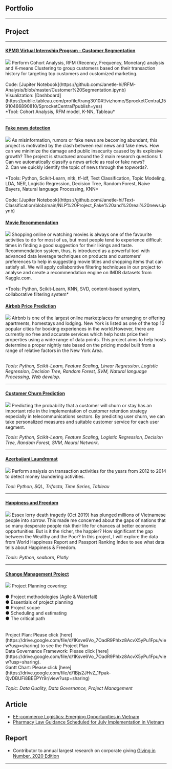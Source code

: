 ## Portfolio

---

## Project 

---
#### [KPMG Virtual Internship Program - Customer Segmentation](https://drive.google.com/file/d/1vmp2tnGIrvntwETCtVwHIu8ryMAUXRl3/view?usp=sharing)
<img src="images/KPMG.PNG"/>
Perform Cohort Analysis, RFM (Recency, Frequency, Monetary) analysis and K-means Clustering to group customers based on their transaction history for targeting top customers and customized marketing.
<br><br>
Code: [Jupiter Notebook](https://github.com/Janetle-hi/RFM-Analysis/blob/master/Customer%20Segmentation.ipynb) 
<br>
Visualization: [Dashboard](https://public.tableau.com/profile/trang3010#!/vizhome/SprocketCentral_15910466890810/SprocketCentral?publish=yes) 
<br>
*Tool: Cohort Analysis, RFM model, K-NN, Tableau*

---
#### [Fake news detection](https://github.com/Janetle-hi/Text-Classification/blob/main/Final%20Report.pdf)
<img src="images/covernews.jpg"/>
As misinformation, rumors or fake news are becoming abundant, this project is motivated by the clash between real news and fake news. How can we minimize the damage and public insecurity caused by its explosive growth? The project is structured around the 2 main research questions:
1. Can we automatically classify a news article as real or fake news? <br>
2. Can we quickly identify the topic of news through the topwords?.<br>
<br>
*Tools: Python, Scikit-Learn, nltk, tf-idf, Text Classification, Topic Modeling, LDA, NER, Logistic Regression, Decision Tree, Random Forest, Naive Bayers, Natural language Processing, KNN*
<br> <br>
Code: [Jupiter Notebook](https://github.com/Janetle-hi/Text-Classification/blob/main/NLP%20Project_Fake%20and%20real%20news.ipynb) 
<br>

#### [Movie Recommendation](https://github.com/Janetle-hi/Movie-Recommendation/blob/master/Movie_Recommendation.ipynb)
<img src="images/netflix.png"/>
Shopping online or watching movies is always one of the favourite activities to do for most of us, but most people tend to experience difficult times in finding a good suggestion for their likings and taste. Recommendation system, thus, is introduced as a powerful tool with advanced data leverage techniques on products and customers’ preferences to help in suggesting movie titles and shopping items that can satisfy all. We will apply collaborative filtering techniques in our project to analyse and create a recommendation engine on IMDB datasets from Kaggle.com. <br> <br>
*Tools: Python, Scikit-Learn, KNN, SVD, content-based system, collaborative filtering system*

#### [Airbnb Price Prediction](/sample.md)
<img src="images/Airbnb Slide.png"/>
Airbnb is one of the largest online marketplaces for arranging or offering apartments, homestays and lodging. New York is listed as one of the top 10 popular cities for booking experiences in the world.However, there are currently no free and accurate services which help hosts price their properties using a wide range of data points. This project aims to help hosts determine a proper nightly rate based on the pricing model built from a range of relative factors in the New York Area.<br>
<br>

*Tools: Python, Scikit-Learn, Feature Scaling, Linear Regression, Logistic Regression, Decision Tree, Random Forest, SVM, Natural language Processing, Web develop*.

---
#### [Customer Churn Prediction](https://github.com/Janetle-hi/Customer-Churn-Prediction/blob/master/Churn%20Modeling.ipynb)
<img src="images/churn.jpg"/>
Predicting the probability that a customer will churn or stay has an important role in the implementation of customer retention strategy especially in telecommunications sectors. By predicting user churn, we can take personalized measures and suitable customer service for each user segment.

*Tools: Python, Scikit-Learn, Feature Scaling, Logistic Regression, Decision Tree, Random Forest, SVM, Neural Network*.

---
#### [Azerbaijani Laundromat](/money.md)
<img src="images/im.jpg"/>
Perform analysis on transaction activities for the years from 2012 to 2014 to detect money laundering activities.

*Tool: Python, SQL, Trifacta, Time Series, Tableau*

---

#### [Happiness and Freedom](/happiness.md)
<img src="images/newplot.png"/>
Essex lorry death tragedy (Oct 2019) has plunged millions of Vietnamese people into sorrow. This made me concerned about the gaps of nations that so many desperate people risk their life for chances at better economic opportunities. But is it the richer, the happier? How significant the gap between the Wealthy and the Poor? In this project, I will explore the data from World Happiness Report and Passport Ranking Index to see what data tells about Happiness & Freedom.

*Tools: Python, seaborn, Plotly*

---
#### [Change Management Project](https://drive.google.com/file/d/1TdC962GKoL4dyyHASkA713mV0fEWIw52/view?usp=sharing) 
<img src="images/plan.png"/>
 Project Planning covering:<br> <br>
● Project methodologies (Agile & Waterfall)<br>
● Essentials of project planning <br>
● Project scope <br>
● Scheduling and estimating <br>
● The critical path <br>
<br>
<br>
Project Plan: Please click [here](https://drive.google.com/file/d/1Ksve6Vo_7OadR9Phlxz8AcvX5yPu1Fpu/view?usp=sharing) to see the Project Plan <br>
Data Governance Framework: Please click [here](https://drive.google.com/file/d/1Ksve6Vo_7OadR9Phlxz8AcvX5yPu1Fpu/view?usp=sharing). <br>
Gantt Chart: Please click [here](https://drive.google.com/file/d/1Bjs2JHvZ_1Fpak-0jvDBUFi8BEEPYr9r/view?usp=sharing)

*Topic: Data Quality, Data Governance, Project Management*

## Article
- [EE-commerce Logistics: Emerging Opportunities in Vietnam](https://www.vietnam-briefing.com/news/e-commerce-logistics-emerging-opportunities-vietnam.html/)
- [Pharmacy Law Guidance Scheduled for July Implementation in Vietnam](https://www.vietnam-briefing.com/news/pharmacy-law-guidance-scheduled-july-implementation-vietnam.html/)

## Report
- Contributor to annual largest research on corporate giving [Giving in Number, 2020 Edition](https://cecp.co/home/resources/giving-in-numbers/)

---
